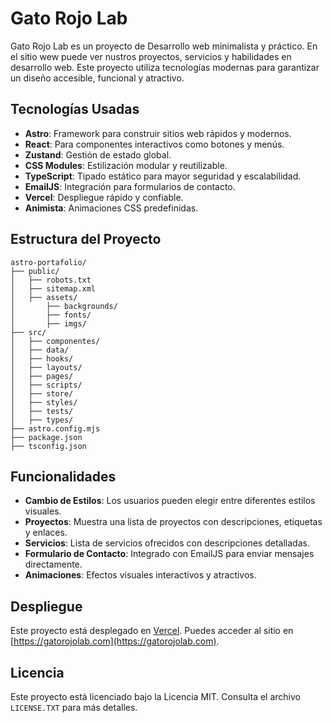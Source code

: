 # Gato Rojo Lab

Gato Rojo Lab es un proyecto de Desarrollo web minimalista y práctico. En el sitio wew puede ver nustros proyectos, servicios y habilidades en desarrollo web. Este proyecto utiliza tecnologías modernas para garantizar un diseño accesible, funcional y atractivo.

## Tecnologías Usadas

- **Astro**: Framework para construir sitios web rápidos y modernos.
- **React**: Para componentes interactivos como botones y menús.
- **Zustand**: Gestión de estado global.
- **CSS Modules**: Estilización modular y reutilizable.
- **TypeScript**: Tipado estático para mayor seguridad y escalabilidad.
- **EmailJS**: Integración para formularios de contacto.
- **Vercel**: Despliegue rápido y confiable.
- **Animista**: Animaciones CSS predefinidas.

## Estructura del Proyecto

```plaintext
astro-portafolio/
├── public/
│   ├── robots.txt
│   ├── sitemap.xml
│   ├── assets/
│       ├── backgrounds/
│       ├── fonts/
│       ├── imgs/
├── src/
│   ├── componentes/
│   ├── data/
│   ├── hooks/
│   ├── layouts/
│   ├── pages/
│   ├── scripts/
│   ├── store/
│   ├── styles/
│   ├── tests/
│   ├── types/
├── astro.config.mjs
├── package.json
├── tsconfig.json
```

## Funcionalidades

- **Cambio de Estilos**: Los usuarios pueden elegir entre diferentes estilos visuales.
- **Proyectos**: Muestra una lista de proyectos con descripciones, etiquetas y enlaces.
- **Servicios**: Lista de servicios ofrecidos con descripciones detalladas.
- **Formulario de Contacto**: Integrado con EmailJS para enviar mensajes directamente.
- **Animaciones**: Efectos visuales interactivos y atractivos.


## Despliegue

Este proyecto está desplegado en [Vercel](https://vercel.com/). Puedes acceder al sitio en [https://gatorojolab.com](https://gatorojolab.com).

## Licencia

Este proyecto está licenciado bajo la Licencia MIT. Consulta el archivo `LICENSE.TXT` para más detalles.